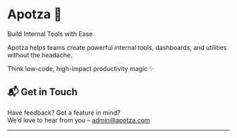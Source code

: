 # Apotza 🌄  
Build Internal Tools with Ease  

Apotza helps teams create powerful internal tools, dashboards, and utilities without the headache.

Think low-code, high-impact productivity magic ✨


## 📬 Get in Touch

Have feedback? Got a feature in mind?  
We’d love to hear from you – [admin@apotza.com](mailto:admin@apotza.com)

---
